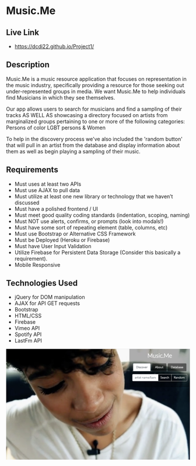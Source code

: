 # Music.Me

## Live Link 
- https://dcdi22.github.io/Project1/

## Description

Music.Me is a music resource application that focuses on representation in the music industry, specifically providing a resource for those seeking out under-represented groups in media. We want Music.Me to help individuals find Musicians in which they see themselves.

Our app allows users to search for musicians and find a sampling of their tracks AS WELL AS showcasing a directory focused on artists from marginalized groups pertaining to one or more of the following categories: 
Persons of color 
LGBT persons 
& Women
 
 To help in the discovery process we've also included the 'random button' that will pull in an artist from the database and display information about them as well as begin playing a sampling of their music.

## Requirements
- Must uses at least two APIs
- Must use AJAX to pull data
- Must utilize at least one new library or technology that we haven’t discussed
- Must have a polished frontend / UI
- Must meet good quality coding standards (indentation, scoping, naming)
- Must NOT use alerts, confirms, or prompts (look into modals!)
- Must have some sort of repeating element (table, columns, etc)
- Must use Bootstrap or Alternative CSS Framework
- Must be Deployed (Heroku or Firebase)
- Must have User Input Validation
- Utilize Firebase for Persistent Data Storage (Consider this basically a requirement).
- Mobile Responsive

## Technologies Used
- jQuery for DOM manipulation
- AJAX for API GET requests
- Bootstrap
- HTML/CSS
- Firebase
- Vimeo API
- Spotify API
- LastFm API

![Customer Portal](assets/images/p1.png)

